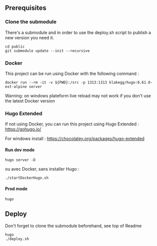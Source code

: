 ## Prerequisites

### Clone the submodule 

There's a submodule and in order to use the deploy.sh script to 
publish a new version you need it.

    cd public
    git submodule update --init --recursive

### Docker

This project can be run using Docker with the following command :
```
docker run --rm -it -v ${PWD}:/src -p 1313:1313 klakegg/hugo:0.61.0-ext-alpine server
``` 
Warning: on windows plateform live reload may not work if you don't use the latest Docker version

### Hugo Extended

If not using Docker, you can run this project using Hugo Extended : https://gohugo.io/

For windows install : https://chocolatey.org/packages/hugo-extended

#### Run dev mode

```
hugo server -D
```

ou avec Docker, sans installer Hugo :

```
./startDockerHugo.sh
```

#### Prod mode

```
hugo
```

## Deploy
Don't forget to clone the submodule beforehand, see top of Readme 

```
hugo
./deploy.sh
```
